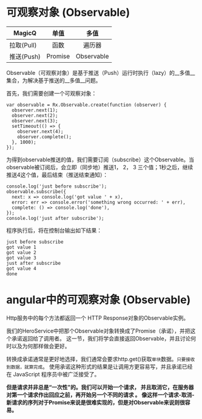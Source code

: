 # 可观察对象 (Observable)

| MagicQ        | 单值 | 多值   |
| ------------- |:-------:|:-----:|
| 拉取(Pull)      | 函数 | 遍历器|
| 推送(Push) |  Promise  |    Observable |

Observable（可观察对象）是基于推送（Push）运行时执行（lazy）的__多值__集合，为解决基于推送的__多值__问题。

首先，我们需要创建一个可观察对象：

	var observable = Rx.Observable.create(function (observer) {
	  observer.next(1);
	  observer.next(2);
	  observer.next(3);
	  setTimeout(() => {
	    observer.next(4);
	    observer.complete();
	  }, 1000);
	});

为得到observable推送的值，我们需要订阅（subscribe）这个Observable。当observable被订阅后，会立即（同步地）推送1， 2， 3 三个值；1秒之后，继续推送4这个值，最后结束（推送结束通知）：

	
	console.log('just before subscribe');
	observable.subscribe({
	  next: x => console.log('got value ' + x),
	  error: err => console.error('something wrong occurred: ' + err),
	  complete: () => console.log('done'),
	});
	console.log('just after subscribe');
	
程序执行后，将在控制台输出如下结果：
	
	just before subscribe
	got value 1
	got value 2
	got value 3
	just after subscribe
	got value 4
	done
# angular中的可观察对象 (Observable)

Http服务中的每个方法都返回一个 HTTP Response对象的Observable实例。

我们的HeroService中把那个Observable对象转换成了Promise（承诺），并把这个承诺返回给了调用者。 这一节，我们将学会直接返回Observable，并且讨论何时以及为何那样做会更好。


转换成承诺通常是更好地选择，我们通常会要求http.get()获取`单块`数据。`只要接收到数据，就算完成`。 使用承诺这种形式的结果是让调用方更容易写，并且承诺已经在 JavaScript 程序员中被广泛接受了。

__但是请求并非总是“一次性”的。我们可以开始一个请求， 并且取消它，在服务器对第一个请求作出回应之前，再开始另一个不同的请求 。 像这样一个请求-取消-新请求的序列对于Promise来说是很难实现的，但是对Observable来说则很容易。__